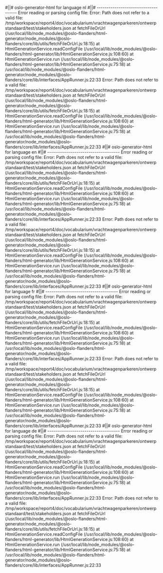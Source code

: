 #||# oslo-generator-html for language nl
#||# -------------------------------------
Error reading or parsing config file: Error: Path does not refer to a valid file: /tmp/workspace/report4/doc/vocabularium/vrachtwagenparkeren/ontwerpstandaard/test/stakeholders.json
    at fetchFileOrUrl (/usr/local/lib/node_modules/@oslo-flanders/html-generator/node_modules/@oslo-flanders/core/lib/utils/fetchFileOrUrl.js:18:15)
    at HtmlGenerationService.readConfigFile (/usr/local/lib/node_modules/@oslo-flanders/html-generator/lib/HtmlGenerationService.js:108:60)
    at HtmlGenerationService.run (/usr/local/lib/node_modules/@oslo-flanders/html-generator/lib/HtmlGenerationService.js:75:18)
    at /usr/local/lib/node_modules/@oslo-flanders/html-generator/node_modules/@oslo-flanders/core/lib/interfaces/AppRunner.js:22:33
Error: Path does not refer to a valid file: /tmp/workspace/report4/doc/vocabularium/vrachtwagenparkeren/ontwerpstandaard/test/stakeholders.json
    at fetchFileOrUrl (/usr/local/lib/node_modules/@oslo-flanders/html-generator/node_modules/@oslo-flanders/core/lib/utils/fetchFileOrUrl.js:18:15)
    at HtmlGenerationService.readConfigFile (/usr/local/lib/node_modules/@oslo-flanders/html-generator/lib/HtmlGenerationService.js:108:60)
    at HtmlGenerationService.run (/usr/local/lib/node_modules/@oslo-flanders/html-generator/lib/HtmlGenerationService.js:75:18)
    at /usr/local/lib/node_modules/@oslo-flanders/html-generator/node_modules/@oslo-flanders/core/lib/interfaces/AppRunner.js:22:33
#||# oslo-generator-html for language en
#||# -------------------------------------
Error reading or parsing config file: Error: Path does not refer to a valid file: /tmp/workspace/report4/doc/vocabularium/vrachtwagenparkeren/ontwerpstandaard/test/stakeholders.json
    at fetchFileOrUrl (/usr/local/lib/node_modules/@oslo-flanders/html-generator/node_modules/@oslo-flanders/core/lib/utils/fetchFileOrUrl.js:18:15)
    at HtmlGenerationService.readConfigFile (/usr/local/lib/node_modules/@oslo-flanders/html-generator/lib/HtmlGenerationService.js:108:60)
    at HtmlGenerationService.run (/usr/local/lib/node_modules/@oslo-flanders/html-generator/lib/HtmlGenerationService.js:75:18)
    at /usr/local/lib/node_modules/@oslo-flanders/html-generator/node_modules/@oslo-flanders/core/lib/interfaces/AppRunner.js:22:33
Error: Path does not refer to a valid file: /tmp/workspace/report4/doc/vocabularium/vrachtwagenparkeren/ontwerpstandaard/test/stakeholders.json
    at fetchFileOrUrl (/usr/local/lib/node_modules/@oslo-flanders/html-generator/node_modules/@oslo-flanders/core/lib/utils/fetchFileOrUrl.js:18:15)
    at HtmlGenerationService.readConfigFile (/usr/local/lib/node_modules/@oslo-flanders/html-generator/lib/HtmlGenerationService.js:108:60)
    at HtmlGenerationService.run (/usr/local/lib/node_modules/@oslo-flanders/html-generator/lib/HtmlGenerationService.js:75:18)
    at /usr/local/lib/node_modules/@oslo-flanders/html-generator/node_modules/@oslo-flanders/core/lib/interfaces/AppRunner.js:22:33
#||# oslo-generator-html for language fr
#||# -------------------------------------
Error reading or parsing config file: Error: Path does not refer to a valid file: /tmp/workspace/report4/doc/vocabularium/vrachtwagenparkeren/ontwerpstandaard/test/stakeholders.json
    at fetchFileOrUrl (/usr/local/lib/node_modules/@oslo-flanders/html-generator/node_modules/@oslo-flanders/core/lib/utils/fetchFileOrUrl.js:18:15)
    at HtmlGenerationService.readConfigFile (/usr/local/lib/node_modules/@oslo-flanders/html-generator/lib/HtmlGenerationService.js:108:60)
    at HtmlGenerationService.run (/usr/local/lib/node_modules/@oslo-flanders/html-generator/lib/HtmlGenerationService.js:75:18)
    at /usr/local/lib/node_modules/@oslo-flanders/html-generator/node_modules/@oslo-flanders/core/lib/interfaces/AppRunner.js:22:33
Error: Path does not refer to a valid file: /tmp/workspace/report4/doc/vocabularium/vrachtwagenparkeren/ontwerpstandaard/test/stakeholders.json
    at fetchFileOrUrl (/usr/local/lib/node_modules/@oslo-flanders/html-generator/node_modules/@oslo-flanders/core/lib/utils/fetchFileOrUrl.js:18:15)
    at HtmlGenerationService.readConfigFile (/usr/local/lib/node_modules/@oslo-flanders/html-generator/lib/HtmlGenerationService.js:108:60)
    at HtmlGenerationService.run (/usr/local/lib/node_modules/@oslo-flanders/html-generator/lib/HtmlGenerationService.js:75:18)
    at /usr/local/lib/node_modules/@oslo-flanders/html-generator/node_modules/@oslo-flanders/core/lib/interfaces/AppRunner.js:22:33
#||# oslo-generator-html for language de
#||# -------------------------------------
Error reading or parsing config file: Error: Path does not refer to a valid file: /tmp/workspace/report4/doc/vocabularium/vrachtwagenparkeren/ontwerpstandaard/test/stakeholders.json
    at fetchFileOrUrl (/usr/local/lib/node_modules/@oslo-flanders/html-generator/node_modules/@oslo-flanders/core/lib/utils/fetchFileOrUrl.js:18:15)
    at HtmlGenerationService.readConfigFile (/usr/local/lib/node_modules/@oslo-flanders/html-generator/lib/HtmlGenerationService.js:108:60)
    at HtmlGenerationService.run (/usr/local/lib/node_modules/@oslo-flanders/html-generator/lib/HtmlGenerationService.js:75:18)
    at /usr/local/lib/node_modules/@oslo-flanders/html-generator/node_modules/@oslo-flanders/core/lib/interfaces/AppRunner.js:22:33
Error: Path does not refer to a valid file: /tmp/workspace/report4/doc/vocabularium/vrachtwagenparkeren/ontwerpstandaard/test/stakeholders.json
    at fetchFileOrUrl (/usr/local/lib/node_modules/@oslo-flanders/html-generator/node_modules/@oslo-flanders/core/lib/utils/fetchFileOrUrl.js:18:15)
    at HtmlGenerationService.readConfigFile (/usr/local/lib/node_modules/@oslo-flanders/html-generator/lib/HtmlGenerationService.js:108:60)
    at HtmlGenerationService.run (/usr/local/lib/node_modules/@oslo-flanders/html-generator/lib/HtmlGenerationService.js:75:18)
    at /usr/local/lib/node_modules/@oslo-flanders/html-generator/node_modules/@oslo-flanders/core/lib/interfaces/AppRunner.js:22:33
